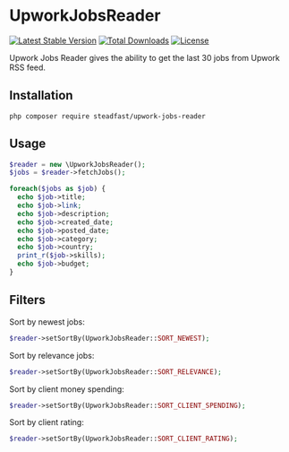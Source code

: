# UpworkJobsReader

[![Latest Stable Version](https://poser.pugx.org/steadfast/upwork-jobs-reader/v/stable)](https://packagist.org/packages/steadfast/upwork-jobs-reader)
[![Total Downloads](https://poser.pugx.org/steadfast/upwork-jobs-reader/downloads)](https://packagist.org/packages/steadfast/upwork-jobs-reader)
[![License](https://poser.pugx.org/steadfast/upwork-jobs-reader/license)](https://packagist.org/packages/steadfast/upwork-jobs-reader)

Upwork Jobs Reader gives the ability to get the last 30 jobs from Upwork RSS feed.

## Installation
```composer log
php composer require steadfast/upwork-jobs-reader
```

## Usage
```php
$reader = new \UpworkJobsReader();
$jobs = $reader->fetchJobs();

foreach($jobs as $job) {
  echo $job->title;
  echo $job->link;
  echo $job->description;
  echo $job->created_date;
  echo $job->posted_date;
  echo $job->category;
  echo $job->country;
  print_r($job->skills);
  echo $job->budget;
}
```

## Filters
Sort by newest jobs:
``` php
$reader->setSortBy(UpworkJobsReader::SORT_NEWEST);
```

Sort by relevance jobs:
``` php
$reader->setSortBy(UpworkJobsReader::SORT_RELEVANCE);
```

Sort by client money spending:
``` php
$reader->setSortBy(UpworkJobsReader::SORT_CLIENT_SPENDING);
```

Sort by client rating:
``` php
$reader->setSortBy(UpworkJobsReader::SORT_CLIENT_RATING);
```
